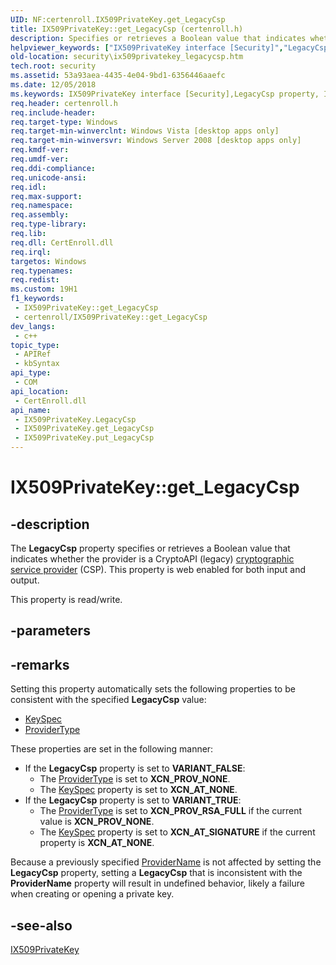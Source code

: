 ```yaml
---
UID: NF:certenroll.IX509PrivateKey.get_LegacyCsp
title: IX509PrivateKey::get_LegacyCsp (certenroll.h)
description: Specifies or retrieves a Boolean value that indicates whether the provider is a CryptoAPI (legacy) cryptographic service provider (CSP).
helpviewer_keywords: ["IX509PrivateKey interface [Security]","LegacyCsp property","IX509PrivateKey.LegacyCsp","IX509PrivateKey.get_LegacyCsp","IX509PrivateKey::LegacyCsp","IX509PrivateKey::get_LegacyCsp","IX509PrivateKey::put_LegacyCsp","LegacyCsp property [Security]","LegacyCsp property [Security]","IX509PrivateKey interface","certenroll/IX509PrivateKey::LegacyCsp","certenroll/IX509PrivateKey::get_LegacyCsp","certenroll/IX509PrivateKey::put_LegacyCsp","get_LegacyCsp","security.ix509privatekey_legacycsp"]
old-location: security\ix509privatekey_legacycsp.htm
tech.root: security
ms.assetid: 53a93aea-4435-4e04-9bd1-6356446aaefc
ms.date: 12/05/2018
ms.keywords: IX509PrivateKey interface [Security],LegacyCsp property, IX509PrivateKey.LegacyCsp, IX509PrivateKey.get_LegacyCsp, IX509PrivateKey::LegacyCsp, IX509PrivateKey::get_LegacyCsp, IX509PrivateKey::put_LegacyCsp, LegacyCsp property [Security], LegacyCsp property [Security],IX509PrivateKey interface, certenroll/IX509PrivateKey::LegacyCsp, certenroll/IX509PrivateKey::get_LegacyCsp, certenroll/IX509PrivateKey::put_LegacyCsp, get_LegacyCsp, security.ix509privatekey_legacycsp
req.header: certenroll.h
req.include-header: 
req.target-type: Windows
req.target-min-winverclnt: Windows Vista [desktop apps only]
req.target-min-winversvr: Windows Server 2008 [desktop apps only]
req.kmdf-ver: 
req.umdf-ver: 
req.ddi-compliance: 
req.unicode-ansi: 
req.idl: 
req.max-support: 
req.namespace: 
req.assembly: 
req.type-library: 
req.lib: 
req.dll: CertEnroll.dll
req.irql: 
targetos: Windows
req.typenames: 
req.redist: 
ms.custom: 19H1
f1_keywords:
 - IX509PrivateKey::get_LegacyCsp
 - certenroll/IX509PrivateKey::get_LegacyCsp
dev_langs:
 - c++
topic_type:
 - APIRef
 - kbSyntax
api_type:
 - COM
api_location:
 - CertEnroll.dll
api_name:
 - IX509PrivateKey.LegacyCsp
 - IX509PrivateKey.get_LegacyCsp
 - IX509PrivateKey.put_LegacyCsp
---
```


# IX509PrivateKey::get_LegacyCsp


## -description

The <b>LegacyCsp</b> property specifies  or retrieves a Boolean value that indicates whether the provider is a CryptoAPI (legacy) <a href="/windows/desktop/SecGloss/c-gly">cryptographic service provider</a> (CSP). This property is web enabled for both input and output.

This property is read/write.

## -parameters

## -remarks

Setting this property automatically sets the following properties to be consistent with the specified <b>LegacyCsp</b> value:

<ul>
<li>
<a href="/windows/desktop/api/certenroll/nf-certenroll-ix509privatekey-get_keyspec">KeySpec</a>
</li>
<li>
<a href="/windows/desktop/api/certenroll/nf-certenroll-ix509privatekey-get_providertype">ProviderType</a>
</li>
</ul>
These properties are set in the following manner:

<ul>
<li>If the <b>LegacyCsp</b> property is set to <b>VARIANT_FALSE</b>:<ul>
<li>The <a href="/windows/desktop/api/certenroll/nf-certenroll-ix509privatekey-get_providertype">ProviderType</a> is set to <b>XCN_PROV_NONE</b>.</li>
<li>The <a href="/windows/desktop/api/certenroll/nf-certenroll-ix509privatekey-get_keyspec">KeySpec</a> property is set to <b>XCN_AT_NONE</b>.</li>
</ul>
</li>
<li>If the <b>LegacyCsp</b> property is set to <b>VARIANT_TRUE</b>:<ul>
<li>The <a href="/windows/desktop/api/certenroll/nf-certenroll-ix509privatekey-get_providertype">ProviderType</a> is set to <b>XCN_PROV_RSA_FULL</b> if the current value is <b>XCN_PROV_NONE</b>.</li>
<li>The <a href="/windows/desktop/api/certenroll/nf-certenroll-ix509privatekey-get_keyspec">KeySpec</a> property is set to <b>XCN_AT_SIGNATURE</b> if the current property is <b>XCN_AT_NONE</b>.</li>
</ul>
</li>
</ul>
Because  a previously specified <a href="/windows/desktop/api/certenroll/nf-certenroll-ix509privatekey-get_providername">ProviderName</a> is not affected by setting the <b>LegacyCsp</b> property, setting a <b>LegacyCsp</b> that is inconsistent with the <b>ProviderName</b> property will result in undefined behavior, likely a failure when creating or opening a private key.

## -see-also

<a href="/windows/desktop/api/certenroll/nn-certenroll-ix509privatekey">IX509PrivateKey</a>